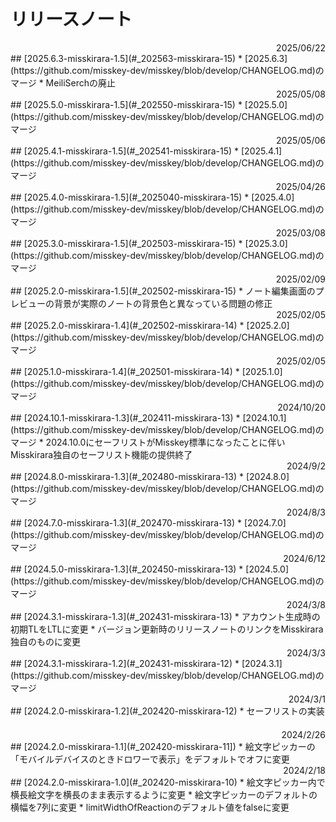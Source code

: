 # リリースノート

<div style="text-align: right;">2025/06/22</div> 
## [2025.6.3-misskirara-1.5](#_202563-misskirara-15)   
* [2025.6.3](https://github.com/misskey-dev/misskey/blob/develop/CHANGELOG.md)のマージ
* MeiliSerchの廃止

<div style="text-align: right;">2025/05/08</div> 
## [2025.5.0-misskirara-1.5](#_202550-misskirara-15)   
* [2025.5.0](https://github.com/misskey-dev/misskey/blob/develop/CHANGELOG.md)のマージ

<div style="text-align: right;">2025/05/06</div> 
## [2025.4.1-misskirara-1.5](#_202541-misskirara-15)   
* [2025.4.1](https://github.com/misskey-dev/misskey/blob/develop/CHANGELOG.md)のマージ

<div style="text-align: right;">2025/04/26</div> 
## [2025.4.0-misskirara-1.5](#_2025040-misskirara-15)   
* [2025.4.0](https://github.com/misskey-dev/misskey/blob/develop/CHANGELOG.md)のマージ

<div style="text-align: right;">2025/03/08</div> 
## [2025.3.0-misskirara-1.5](#_202503-misskirara-15)   
* [2025.3.0](https://github.com/misskey-dev/misskey/blob/develop/CHANGELOG.md)のマージ

<div style="text-align: right;">2025/02/09</div> 
## [2025.2.0-misskirara-1.5](#_202502-misskirara-15)   
* ノート編集画面のプレビューの背景が実際のノートの背景色と異なっている問題の修正   

<div style="text-align: right;">2025/02/05</div> 
## [2025.2.0-misskirara-1.4](#_202502-misskirara-14)   
* [2025.2.0](https://github.com/misskey-dev/misskey/blob/develop/CHANGELOG.md)のマージ

<div style="text-align: right;">2025/02/05</div> 
## [2025.1.0-misskirara-1.4](#_202501-misskirara-14)   
* [2025.1.0](https://github.com/misskey-dev/misskey/blob/develop/CHANGELOG.md)のマージ

<div style="text-align: right;">2024/10/20</div> 
## [2024.10.1-misskirara-1.3](#_202411-misskirara-13)   
* [2024.10.1](https://github.com/misskey-dev/misskey/blob/develop/CHANGELOG.md)のマージ
* 2024.10.0にセーフリストがMisskey標準になったことに伴いMisskirara独自のセーフリスト機能の提供終了   

<div style="text-align: right;">2024/9/2</div> 
## [2024.8.0-misskirara-1.3](#_202480-misskirara-13)   
* [2024.8.0](https://github.com/misskey-dev/misskey/blob/develop/CHANGELOG.md)のマージ

<div style="text-align: right;">2024/8/3</div> 
## [2024.7.0-misskirara-1.3](#_202470-misskirara-13)   
* [2024.7.0](https://github.com/misskey-dev/misskey/blob/develop/CHANGELOG.md)のマージ  

<div style="text-align: right;">2024/6/12</div> 
## [2024.5.0-misskirara-1.3](#_202450-misskirara-13)   
* [2024.5.0](https://github.com/misskey-dev/misskey/blob/develop/CHANGELOG.md)のマージ  
　  
　  
 
<div style="text-align: right;">2024/3/8</div> 
## [2024.3.1-misskirara-1.3](#_202431-misskirara-13)   
* アカウント生成時の初期TLをLTLに変更
* バージョン更新時のリリースノートのリンクをMisskirara独自のものに変更
　  
　  
 
<div style="text-align: right;">2024/3/3</div> 
## [2024.3.1-misskirara-1.2](#_202431-misskirara-12)   
* [2024.3.1](https://github.com/misskey-dev/misskey/blob/develop/CHANGELOG.md)のマージ  
　  
　  
    
<div style="text-align: right;">2024/3/1</div> 
## [2024.2.0-misskirara-1.2](#_202420-misskirara-12)
* セーフリストの実装  
　  
　  

  
<div style="text-align: right;">2024/2/26</div> 
## [2024.2.0-misskirara-1.1](#_202420-misskirara-11])
* 絵文字ピッカーの「モバイルデバイスのときドロワーで表示」をデフォルトでオフに変更
　  
　  

  
<div style="text-align: right;">2024/2/18</div> 
## [2024.2.0-misskirara-1.0](#_202420-misskirara-10)
* 絵文字ピッカー内で横長絵文字を横長のまま表示するように変更
* 絵文字ピッカーのデフォルトの横幅を7列に変更
* limitWidthOfReactionのデフォルト値をfalseに変更 
　  
　  

  
